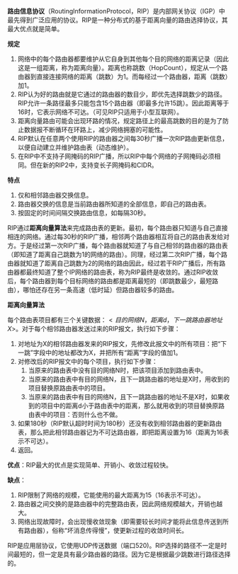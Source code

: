 **路由信息协议**（RoutingInformationProtocol，RIP）是内部网关协议（IGP）中最先得到广泛应用的协议。RIP是一种分布式的基于距离向量的路由选择协议，其最大优点就是简单。

**规定**

1. 网络中的每个路由器都要维护从它自身到其他每个目的网络的距离记录（因此这是一组距离，称为距离向量）。距离也称跳数（HopCount），规定从一个路由器到直接连接网络的距离（跳数）为1。而每经过一个路由器，距离（跳数）加1。
2. RIP认为好的路由就是它通过的路由器的数目少，即优先选择跳数少的路径。RIP允许一条路径最多只能包含15个路由器（即最多允许15跳）。因此距离等于16时，它表示网络不可达。（可见RIP只适用于小型互联网）。
3. 距离向量路由可能会出现环路的情况，规定路径上的最高跳数的目的是为了防止数据报不断循环在环路上，减少网络拥塞的可能性。
4. RIP默认在任意两个使用RIP的路由器之间每30秒广播一次RIP路由更新信息，以便自动建立并维护路由表（动态维护）。
5. 在RIP中不支持子网掩码的RIP广播，所以RIP中每个网络的子网掩码必须相同。但在新的RIP2中，支持变长子网掩码和CIDR。

**特点**

1. 仅和相邻路由器交换信息。
2. 路由器交换的信息是当前路由器所知道的全部信息，即自己的路由表。
3. 按固定的时间间隔交换路由信息，如每隔30秒。

RIP通过**距离向量算法**来完成路由表的更新。最初，每个路由器只知道与自己直接相连的网络。通过每30秒的RIP广播，相邻两个路由器相互将自己的路由表发给对方。于是经过第一次RIP广播，每个路由器就知道了与自己相邻的路由器的路由表（即知道了距离自己跳数为1的网络的路由）。同理，经过第二次RIP广播，每个路由器就知道了距离自己跳数为2的网络的路由因此，经过若干RIP广播后，所有路由器都最终知道了整个IP网络的路由表，称为RIP最终是收敛的。通过RIP收敛后，每个路由器到每个目标网络的路由都是距离最短的（即跳数最少，最短路由），哪怕还存在另一条高速（低时延）但路由器较多的路由。


**距离向量算法**

每个路由表项目都有三个关键数据：$<目的网络N，距离d，下一跳路由器地址X>$。对于每个相邻路由器发送过来的RIP报文，执行如下步骤：

1. 对地址为X的相邻路由器发来的RIP报文，先修改此报文中的所有项目：把“下一跳”字段中的地址都改为X，并把所有“距离”字段的值加1。
2. 对修改后的RIP报文中的每个项目，执行如下步骤：
	1. 当原来的路由表中没有目的网络N时，把该项目添加到路由表中。
	2. 当原来的路由表中有目的网络N，且下一跳路由器的地址是X时，用收到的项目替换原路由表中的项目。
	3. 当原来的路由表中有目的网络N，且下一跳路由器的地址不是X时，如果收到的项目中的距离d小于路由表中的距离，那么就用收到的项目替换原路由表中的项目：否则什么也不做。
3. 如果180秒（RIP默认超时时间为180秒）还没有收到相邻路由器的更新路由表，那么把此相邻路由器记为不可达路由器，即把距离设置为16（距离为16表示不可达）。
4. 返回。

**优点**：RIP最大的优点是实现简单、开销小、收敛过程较快。

**缺点**：

1. RIP限制了网络的规模，它能使用的最大距离为15（16表示不可达）。
2. 路由器之间交换的是路由器中的完整路由表，因此网络规模越大，开销也越大。
3. 网络出现故障时，会出现慢收敛现象（即需要较长时间才能将此信息传送到所有路由器），俗称“坏消息传得慢”，使更新过程的收敛时间长。

RIP是应用层协议，它使用UDP传送数据（端口520)。RIP选择的路径不一定是时间最短的，但一定是具有最少路由器的路径。因为它是根据最少跳数进行路径选择的。
